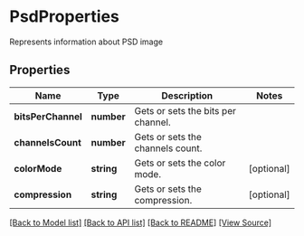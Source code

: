 ﻿# PsdProperties
Represents information about PSD image

## Properties
Name | Type | Description | Notes
------------ | ------------- | ------------- | -------------
**bitsPerChannel** | **number** | Gets or sets the bits per channel. | 
**channelsCount** | **number** | Gets or sets the channels count. | 
**colorMode** | **string** | Gets or sets the color mode. | [optional]
**compression** | **string** | Gets or sets the compression. | [optional]

[[Back to Model list]](../README.md#documentation-for-models) [[Back to API list]](../README.md#documentation-for-api-endpoints) [[Back to README]](../README.md) [[View Source]](../src/models/psdProperties.ts)

